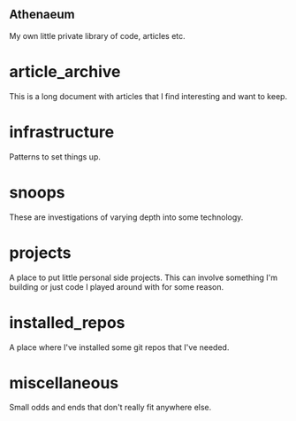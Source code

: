 Athenaeum
---------

My own little private library of code, articles etc.


# article_archive

This is a long document with articles that I find interesting and want to keep.

# infrastructure

Patterns to set things up.


# snoops

These are investigations of varying depth into some technology.


# projects

A place to put little personal side projects.  This can involve something I'm building
or just code I played around with for some reason.


# installed_repos

A place where I've installed some git repos that I've needed.


# miscellaneous

Small odds and ends that don't really fit anywhere else.




